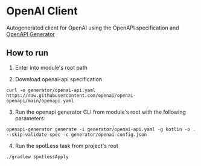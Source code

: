 # OpenAI Client

Autogenerated client for OpenAI using the OpenAPI specification and [OpenAPI Generator](https://openapi-generator.tech/)

## How to run

1. Enter into module's root path

2. Download openai-api specification

```shell
curl -o generator/openai-api.yaml https://raw.githubusercontent.com/openai/openai-openapi/main/openapi.yaml
```

3. Run the openapi generator CLI from module's root with the following parameters:

```shell
openapi-generator generate -i generator/openai-api.yaml -g kotlin -o . --skip-validate-spec -c generator/openai-config.json
```

4. Run the spotLess task from project's root

```shell
./gradlew spotlessApply
```